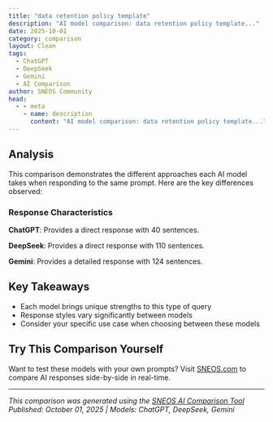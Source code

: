 ```yaml
---
title: "data retention policy template"
description: "AI model comparison: data retention policy template..."
date: 2025-10-01
category: comparison
layout: Clean
tags:
  - ChatGPT
  - DeepSeek
  - Gemini
  - AI Comparison
author: SNEOS Community
head:
  - - meta
    - name: description
      content: "AI model comparison: data retention policy template..."
---
```


<ChatComparison
  title="data retention policy template"
  prompt="data retention policy template"
  :responses='{
    "ChatGPT": "Certainly! Below is a basic **Data Retention Policy Template** that you can customize according to your organization\u0027s requirements:\n\n---\n\n# Data Retention Policy\n\n## 1. Purpose\nThe purpose of this Data Retention Policy is to ensure that [Organization Name] manages its data in compliance with applicable legal and regulatory requirements, supports business operations, and protects sensitive information by retaining data only as long as necessary.\n\n## 2. Scope\nThis policy applies to all data created, received, or maintained by [Organization Name] in any format, including electronic and paper records.\n\n## 3. Definitions\n- **Data:** Any information collected, processed, stored, or transmitted by the organization.\n- **Retention Period:** The length of time data is kept before being deleted or archived.\n- **Confidential Data:** Data that is sensitive in nature, including personal identifiable information (PII), financial records, etc.\n\n## 4. Data Classification\nData will be classified into the following categories for retention purposes:\n- Personal Data\n- Financial Records\n- Employee Records\n- Customer Data\n- Operational Records\n- Legal Documents\n- Marketing Data\n- Other (Specify)\n\n## 5. Retention Periods\n| Data Type            | Retention Period            | Notes                              |\n|----------------------|-----------------------------|-----------------------------------|\n| Personal Data        | [Specify period e.g., 7 years]| In compliance with data protection laws |\n| Financial Records    | [Specify period e.g., 7 years]| For audit and tax purposes        |\n| Employee Records     | [Specify period e.g., duration of employment \u002B 6 years] | Employment law compliance         |\n| Customer Data        | [Specify period e.g., active \u002B 5 years] | For customer service and marketing purposes |\n| Legal Documents      | [Specify period e.g., permanently or 10 years] | To meet legal obligations         |\n| Marketing Data       | [Specify period e.g., 3 years] | Based on consent and effectiveness|\n| Other               | [Specify]                   |                                   |\n\n## 6. Data Storage and Security\nData will be stored securely and access will be limited to authorized personnel only. Appropriate measures will be implemented to protect data from unauthorized access, alteration, or destruction.\n\n## 7. Data Disposal\nData that has reached the end of its retention period will be disposed of securely, such as:\n- Shredding physical documents\n- Permanently deleting electronic files\nDisposal procedures must ensure that data cannot be recovered or reconstructed.\n\n## 8. Responsibilities\n- **Data Owners:** Responsible for managing and classifying data in accordance with this policy.\n- **IT Department:** Responsible for implementing technical controls to enforce retention and disposal.\n- **Compliance Team:** Responsible for monitoring adherence to this policy.\n\n## 9. Policy Review\nThis policy will be reviewed annually or as necessary to reflect changes in regulatory requirements or organizational needs.\n\n## 10. Related Policies\n- Data Protection Policy\n- Information Security Policy\n- Records Management Policy\n\n## 11. Approval\nThis policy has been approved by:\n\n_____________________________  \n[Name, Title]  \nDate: _______________\n\n---\n\n### Notes:\n- Replace bracketed placeholders with your organization\u2019s specific information.\n- Customize retention periods based on legal and business requirements.\n- Consult legal experts to align the policy with applicable laws such as GDPR, HIPAA, etc.\n\nIf you need a more detailed or sector-specific template, just let me know!",
    "DeepSeek": "Of course. Here is a comprehensive and customizable Data Retention Policy Template.\n\nThis template is designed to be a starting point. You **must** consult with your legal and compliance teams to tailor it to your specific industry, jurisdiction, and business needs. Laws like GDPR, CCPA, HIPAA, SOX, etc., have strict and varying requirements.\n\n---\n\n### **[Your Company Name] Data Retention Policy**\n\n**Policy Version:** 1.0\n**Effective Date:** [Date]\n**Policy Owner:** [e.g., Chief Technology Officer / Data Protection Officer]\n**Approved By:** [e.g., CEO / Legal Counsel]\n\n#### 1.0 Purpose and Scope\n\n**1.1 Purpose**\nThe purpose of this Data Retention Policy is to establish a framework for the retention, storage, and disposal of data created, received, or maintained by [Your Company Name] in the course of its business operations. This policy is designed to:\n*   Ensure compliance with legal, regulatory, and contractual requirements.\n*   Minimize the risks and costs associated with retaining unnecessary data.\n*   Facilitate efficient data management and retrieval.\n*   Support the secure and definitive disposal of data that no longer needs to be retained.\n\n**1.2 Scope**\nThis policy applies to all data, in all formats (physical and electronic), handled by [Your Company Name]. This includes, but is not limited to:\n*   **Employees, contractors, and temporary staff:** All individuals are required to adhere to this policy.\n*   **Data Types:** Paper records, electronic documents, emails, databases, application data, audio/video recordings, and backup media.\n*   **Systems and Locations:** All company-owned or leased systems, networks, cloud services, and physical storage locations.\n\n---\n\n#### 2.0 Policy Statements\n\n**2.1 General Retention Principles**\n*   **Legal Compliance:** Data shall be retained for the minimum period required by applicable laws and regulations.\n*   **Business Need:** Data may be retained beyond the legal minimum if there is a legitimate and documented business need.\n*   **Data Minimization:** Only data necessary for the defined purpose shall be collected and retained.\n*   **Secure Disposal:** At the end of the retention period, data shall be disposed of securely and irreversibly, in a manner appropriate to its sensitivity.\n*   **Suspension of Disposal:** The disposal of records may be suspended upon receipt of a legal hold notice (see Section 5.0).\n\n**2.2 Roles and Responsibilities**\n*   **Data Protection Officer (DPO) / Policy Owner:** Responsible for maintaining and updating this policy, providing guidance, and overseeing compliance.\n*   **Department Heads:** Responsible for identifying data categories within their departments, implementing the policy, and ensuring their teams are trained.\n*   **IT Department:** Responsible for implementing and maintaining technical controls for data retention and secure disposal (e.g., automated deletion scripts, shredding services).\n*   **All Personnel:** Responsible for understanding and complying with this policy, including the proper classification and handling of data they create or use.\n\n---\n\n#### 3.0 Data Retention Schedule\n\nThe following table defines the retention periods for major data categories. This is not an exhaustive list.\n\n| Data Category | Examples | Minimum Retention Period | Legal / Business Justification | Disposal Method |\n| :--- | :--- | :--- | :--- | :--- |\n| **Employee Records** | | | | |\n| \u0026nbsp;\u0026nbsp;\u0026nbsp;Application \u0026 CVs (unsuccessful) | CVs, cover letters | [e.g., 6 months] | Limitation period for discrimination claims | Secure shredding / digital wiping |\n| \u0026nbsp;\u0026nbsp;\u0026nbsp;Employment Contracts | Signed contracts, amendments | [e.g., 7 years after termination] | Statute of limitations for contractual claims | Secure shredding / digital wiping |\n| \u0026nbsp;\u0026nbsp;\u0026nbsp;Payroll \u0026 Tax Records | Payslips, P60s, tax forms | [e.g., 7 years] | HMRC / IRS requirements | Secure shredding / digital wiping |\n| \u0026nbsp;\u0026nbsp;\u0026nbsp;Performance Records | Appraisals, disciplinary records | [e.g., 3 years after termination] | Business need; limitation periods | Secure shredding / digital wiping |\n| **Financial \u0026 Corporate** | | | | |\n| \u0026nbsp;\u0026nbsp;\u0026nbsp;Audited Financial Statements | Annual reports, audit records | [e.g., Permanently] | Corporate history; legal requirement | N/A |\n| \u0026nbsp;\u0026nbsp;\u0026nbsp;Invoices \u0026 Expense Records | Sales/purchase invoices, receipts | [e.g., 7 years] | HMRC / IRS requirements | Secure shredding / digital wiping |\n| \u0026nbsp;\u0026nbsp;\u0026nbsp;Bank Statements \u0026 Records | Statements, reconciliations | [e.g., 7 years] | Legal / financial compliance | Secure shredding / digital wiping |\n| **Customer \u0026 Sales Data** | | | | |\n| \u0026nbsp;\u0026nbsp;\u0026nbsp;Customer Contracts | Signed agreements, SOWs | [e.g., 7 years after termination] | Statute of limitations | Secure shredding / digital wiping |\n| \u0026nbsp;\u0026nbsp;\u0026nbsp;Sales Leads (no activity) | Prospect contact info | [e.g., 2 years] | Business need; data minimization | Digital wiping from CRM |\n| \u0026nbsp;\u0026nbsp;\u0026nbsp;Customer Support Tickets | Chat logs, email threads | [e.g., 3 years after resolution] | Business need; warranty periods | Digital wiping from system |\n| **IT \u0026 Systems Data** | | | | |\n| \u0026nbsp;\u0026nbsp;\u0026nbsp;System Access Logs | Authentication, security logs | [e.g., 1 year] | Security monitoring; incident response | Automated digital deletion |\n| \u0026nbsp;\u0026nbsp;\u0026nbsp;Backup Tapes / Disks | System backups | [e.g., 90 days] | Disaster recovery | Degaussing / physical destruction |\n| \u0026nbsp;\u0026nbsp;\u0026nbsp;Website Analytics | Google Analytics data | [e.g., 26 months] | Data minimization; tool settings | Automated anonymization |\n| **Marketing** | | | | |\n| \u0026nbsp;\u0026nbsp;\u0026nbsp;Newsletter Subscriptions | Email lists, consent records | [e.g., Until withdrawal of consent] | GDPR / Privacy Law Requirement | Digital wiping from mailing list |\n| **Sensitive Data** | | | | |\n| \u0026nbsp;\u0026nbsp;\u0026nbsp;Health \u0026 Medical Data | Sick notes, insurance claims | [e.g., 3 years after termination] | Business need; legal obligation | Secure shredding / digital wiping |\n\n*Note: \u0022Permanently\u0022 should be used sparingly and only where there is a clear and justified business or legal case.*\n\n---\n\n#### 4.0 Data Storage and Security\n\n*   All data, especially personal and sensitive data, must be stored securely to prevent unauthorized access, modification, or destruction.\n*   Physical records must be stored in locked cabinets with controlled access.\n*   Electronic data must be protected by access controls, encryption, and network security measures.\n*   The storage location of data (e.g., on-premises, cloud, specific country) must be documented to ensure compliance with data protection laws.\n\n#### 5.0 Legal Hold and Litigation Support\n\n*   The normal data retention and disposal process shall be suspended for any data that is subject to a **Legal Hold**.\n*   A Legal Hold may be initiated due to anticipated or ongoing litigation, audit, or government investigation.\n*   The Legal/Compliance department will issue a Legal Hold notice, specifying the data in scope. The IT department is responsible for implementing technical measures to preserve this data.\n*   Data under a Legal Hold must not be altered or deleted until the hold is officially released in writing.\n\n#### 6.0 Secure Disposal Methods\n\n*   **Paper/Physical Media:** Cross-cut shredding, incineration, or using a certified secure destruction service.\n*   **Electronic Media:** Using secure data erasure software that overwrites data (following standards like NIST 800-88) or physical destruction (e.g., degaussing, crushing).\n*   **Cloud Data:** Ensuring data is deleted from all storage locations, including active data sets, backups, and cached copies, in accordance with the cloud provider\u0027s secure deletion process.\n\n#### 7.0 Policy Review and Audit\n\n*   This policy will be reviewed **annually** by the Policy Owner to ensure it remains current with changing laws, regulations, and business practices.\n*   Internal audits will be conducted periodically to verify compliance with this policy.\n\n#### 8.0 Exceptions and Violations\n\n*   Any exception to this policy must be formally requested in writing and approved by the Data Protection Officer and Legal Counsel.\n*   Violations of this policy may result in disciplinary action, up to and including termination of employment, and may also lead to legal action against the individual.\n\n---\n\n#### 9.0 Definitions\n\n*   **Data:** Any information recorded in any form, electronic or physical.\n*   **Personal Data:** Any information relating to an identified or identifiable natural person.\n*   **Retention Period:** The duration for which data must be kept before it is eligible for secure disposal.\n*   **Legal Hold:** A communication that suspends the normal disposition or processing of records due to foreseeable or pending litigation, audit, or investigation.\n*   **Secure Disposal:** The irreversible destruction or deletion of data so that it cannot be reconstructed or retrieved.\n\n---\n\n### **How to Implement This Template:**\n\n1.  **Fill in the Blanks:** Add your company name, dates, and specific roles.\n2.  **Consult Experts:** Work with your legal counsel to identify all applicable laws (GDPR, CCPA, HIPAA, etc.) and define legally compliant retention periods.\n3.  **Customize the Schedule:** The Data Retention Schedule is the core. Collaborate with each department (HR, Finance,",
    "Gemini": "Okay, here\u0027s a comprehensive data retention policy template.  Remember that this is a template and should be customized to fit your specific organization\u0027s needs, legal requirements, and industry regulations.  **Consult with legal counsel to ensure compliance.**\n\n**[YOUR COMPANY NAME] DATA RETENTION POLICY**\n\n**1.  Purpose**\n\nThis Data Retention Policy (the \u0022Policy\u0022) outlines the standards and procedures for retaining, storing, and disposing of [Your Company Name]\u0027s data, including both electronic and physical records.  The purpose of this Policy is to:\n\n*   Ensure compliance with applicable laws, regulations, and industry standards.\n*   Minimize legal and operational risks associated with data retention.\n*   Optimize storage costs and resource utilization.\n*   Support business operations and decision-making.\n*   Protect the privacy and security of sensitive information.\n*   Facilitate efficient retrieval of necessary information.\n\n**2.  Scope**\n\nThis Policy applies to all [Your Company Name] employees, contractors, consultants, and any other individuals or entities acting on behalf of [Your Company Name] (collectively, \u0022Personnel\u0022).  This Policy covers all data created, received, stored, or processed by [Your Company Name], regardless of format or location, including but not limited to:\n\n*   **Electronic Documents:** Emails, documents, spreadsheets, presentations, databases, application data, website content, digital images, audio/video files, and data stored on cloud services.\n*   **Physical Records:** Paper documents, contracts, financial records, personnel files, and other tangible materials.\n*   **Data Formats:** This includes, but is not limited to structured data, unstructured data, and semi-structured data.\n*   **Data Locations:** This includes, but is not limited to, servers, desktops, laptops, mobile devices, cloud storage, physical storage facilities, and third-party vendors.\n\n**3.  Definitions**\n\n*   **Data:** Any recorded information, regardless of format.\n*   **Retention Period:** The length of time data must be kept, as specified in this Policy.\n*   **Destruction:** The secure and irreversible elimination of data, rendering it unreadable and unusable.\n*   **Legal Hold:** A temporary suspension of the routine destruction of specific records due to pending or anticipated litigation, investigation, or audit.\n*   **Record Custodian:** The individual or department responsible for the proper retention and disposal of specific data categories.\n\n**4.  Policy Principles**\n\n*   **Compliance:**  [Your Company Name] will comply with all applicable laws, regulations, and industry standards regarding data retention.\n*   **Transparency:** This Policy will be readily available and accessible to all Personnel.\n*   **Accountability:**  All Personnel are responsible for adhering to this Policy.\n*   **Data Minimization:** [Your Company Name] will only collect and retain data that is necessary for legitimate business purposes.\n*   **Security:**  Data will be stored and protected in a manner consistent with [Your Company Name]\u0027s security policies and procedures.\n*   **Consistency:** Data retention practices will be applied consistently across the organization.\n\n**5.  Data Retention Schedule**\n\nThe following schedule outlines the retention periods for various categories of data.  **This is a sample schedule and must be adapted to your specific needs and legal obligations.**\n\n| Data Category                          | Description                                                              | Retention Period                                                                 | Legal/Regulatory Basis (Example)              | Record Custodian (Example) | Disposal Method (Example)                               |\n| -------------------------------------- | ------------------------------------------------------------------------ | -------------------------------------------------------------------------------- | ----------------------------------------------- | -------------------------- | ------------------------------------------------------ |\n| **Financial Records**                  | General ledger, accounts payable, accounts receivable, invoices, etc. | [Number] years (e.g., 7 years)                                                 | IRS regulations, [Specific State Laws]         | Finance Department           | Secure shredding (physical), secure deletion (electronic) |\n| **Tax Records**                         | Tax returns, supporting documentation                                   | [Number] years (e.g., 7 years)                                                 | IRS regulations, [Specific State Laws]         | Finance Department           | Secure shredding (physical), secure deletion (electronic) |\n| **Human Resources Records**              | Employee files, performance reviews, payroll records, benefits records     | [Number] years after termination (e.g., 7 years after termination)              | [Specific Labor Laws], EEOC regulations            | Human Resources Department | Secure shredding (physical), secure deletion (electronic) |\n| **Contracts**                          | Agreements with customers, vendors, partners                               | [Number] years after expiration/termination (e.g., 7 years after termination) | [Specific Contract Laws]                         | Legal Department/Relevant Department | Secure shredding (physical), secure deletion (electronic) |\n| **Customer Data**                       | Customer contact information, purchase history, support interactions         | [Number] years after last activity (e.g., 2 years after last activity)             | [Specific Privacy Laws, e.g., GDPR, CCPA]        | Sales/Marketing Department   | Secure deletion (electronic)                               |\n| **Marketing Materials**                 | Advertising campaigns, brochures, website content                         | [Number] years (e.g., 2 years) OR until superseded/obsolete, whichever is sooner|                                                 | Marketing Department         | Secure deletion (electronic)                               |\n| **Email Correspondence**               | Business-related emails                                                   | [Number] years (e.g., 1-3 years), or as required for specific projects/matters     |                                                 | Varies by Department       | Automatic deletion/Archiving                              |\n| **IT System Logs**                      | Server logs, application logs, security logs                               | [Number] months (e.g., 6-12 months)                                              | [Specific Security Regulations]                | IT Department              | Automatic deletion                                      |\n| **Website Analytics Data**              | Website traffic, user behavior data                                     | [Number] months (e.g., 12-24 months)                                             | [Specific Privacy Laws]                        | Marketing/IT Department    | Secure deletion (electronic)                               |\n| **Meeting Minutes**                     | Records of decisions and discussions                                       | [Number] years (e.g., 7 years), or permanently for Board meetings              | Corporate Governance requirements               |  Secretary                 | Secure shredding (physical), secure deletion (electronic) |\n| **Research and Development Data**        | Research notes, experimental data, patents                              | [Number] years, or permanently for patented inventions                             | Intellectual Property Laws                      | R\u0026D Department              | Secure deletion (electronic)                               |\n| **Security Camera Footage**             | Surveillance recordings                                                  | [Number] days (e.g., 30-90 days), unless required for an investigation             | [Specific Security Regulations]                | Security Department        | Automatic Overwrite                                      |\n| **[Add Other Relevant Data Categories]** | [Description]                                                            | [Retention Period]                                                               | [Legal/Regulatory Basis]                        | [Record Custodian]         | [Disposal Method]                                      |\n\n**Important Considerations for the Schedule:**\n\n*   **Legal and Regulatory Requirements:**  Thoroughly research and document the specific laws and regulations that dictate retention periods for different types of data in your industry and jurisdiction.  This is the most critical factor.\n*   **Litigation Holds:**  The schedule *must* include a process for implementing legal holds (see Section 7).\n*   **Business Needs:**  Consider the operational value of the data to your organization.  Some data may be useful for trend analysis, historical reporting, or product development.\n*   **Privacy Regulations:**  Be mindful of data minimization principles and retention limitations under privacy laws like GDPR and CCPA.\n*   **Regular Review:**  The Data Retention Schedule should be reviewed and updated at least annually, or more frequently if there are changes in legal requirements or business needs.\n\n**6.  Data Storage and Security**\n\n*   All data must be stored securely, in accordance with [Your Company Name]\u0027s Information Security Policy.\n*   Access to data should be restricted to authorized personnel only, based on the principle of least privilege.\n*   Data should be backed up regularly to prevent data loss.  Backup procedures should be documented and tested.\n*   Data stored on portable devices (laptops, mobile devices, USB drives) must be encrypted.\n*   When data is transferred electronically, it must be protected using appropriate encryption methods.\n*   [Your Company Name] will implement appropriate security measures to protect data from unauthorized access, use, disclosure, alteration, or destruction. These measures may include, but are not limited to:\n    *   Firewalls\n    *   Intrusion detection systems\n    *   Antivirus software\n    *   Access controls\n    *   Data encryption\n    *   Physical security measures\n\n**7.  Legal Holds**\n\n*   If [Your Company Name] receives notice of a pending or anticipated legal action, investigation, or audit, a \u0022legal hold\u0022 will be placed on all relevant data.\n*   The legal hold suspends the routine destruction of data that may be relevant to the matter.\n*   The Legal Department is responsible for issuing and managing legal holds.\n*   All Personnel must comply with legal hold instructions.  Failure to do so may result in legal and disciplinary consequences.\n*   Once the legal hold is lifted by the Legal Department, the data retention schedule will resume.\n\n**8.  Data Disposal**\n\n*   Data must be disposed of securely and in a manner that prevents unauthorized access or recovery.\n*   Acceptable methods of data disposal include:\n    *   **Physical Records:** Secure shredding, incineration.\n    *   **Electronic Media:** Secure deletion (overwriting, degaussing), physical destruction.\n    *   **Cloud Storage:**  Following the cloud provider\u0027s secure deletion procedures, verifying that the data is unrecoverable.\n*   A record of data disposal should be maintained, including the date of disposal, the type of data disposed of, and the method of disposal.\n*   [Your Company Name] will use reputable vendors for data destruction services and will ensure that these vendors have appropriate security certifications (e.g., NAID AAA Certification for physical shredding).\n\n**9.  Responsibilities**\n\n*   **Executive Management:**  Responsible for approving and supporting the Data Retention Policy.\n*   **Legal Department:** Responsible for providing legal guidance on data retention requirements, issuing legal holds, and ensuring compliance with applicable laws and regulations.\n*   **IT Department:** Responsible for implementing and maintaining the technical infrastructure to support data retention and disposal, including backup systems, security measures, and data deletion tools.\n*   **Data Protection Officer (if applicable):** Responsible for overseeing data protection compliance and providing guidance on privacy-related aspects of data retention.\n*   **Record Custodians:** Responsible for the proper retention and disposal of data within their respective departments, in accordance with this Policy.\n*   **All Personnel:** Responsible for understanding and complying with this Policy.\n\n**10. Policy Enforcement**\n\n*   Compliance with this Policy is mandatory.\n*   Violations of this Policy may result in disciplinary action, up to and including termination of employment or contract.\n*   [Your Company Name] will conduct regular audits to ensure compliance with this Policy.\n\n**11. Policy Review and Updates**\n\n*   This Policy will be reviewed and updated at least annually, or more frequently as needed to reflect changes in legal requirements, business needs, or technology.\n*   The [Designated Department/Role, e.g., Legal Department] is responsible for reviewing and updating this Policy.\n*   Updates to the Policy will be communicated to all Personnel.\n\n**12. Exceptions**\n\n*   Any exceptions to this Policy must be approved in writing by the [Designated Authority, e.g., Legal Department] and documented.\n\n**13. Contact Information**\n\n*   Questions or concerns about this Policy should be directed to [Contact Person/Department, e.g., Legal Department, Data Protection Officer].\n\n**Appendix (Optional):**\n\n*   **Data Retention Schedule (Detailed Version):** A more detailed version of the schedule, specifying the exact location and format of data, and any specific disposal instructions.\n*   **Data Retention Workflow:** A flowchart illustrating the data retention process.\n\n**Approval:**\n\n____________________________\n[Name of Approving Authority]\n[Title]\n[Date]\n\n**Important Considerations for Implementation:**\n\n*   **Data Inventory:** Conduct a thorough data inventory to identify all types of data your organization creates, receives, and stores.\n*   **Employee Training:** Provide training to all Personnel on the Data Retention Policy and their responsibilities.\n*   **Implementation Plan:** Develop a detailed implementation plan that outlines the steps necessary to implement the Policy, including timelines and responsibilities.\n*   **Technology Solutions:** Evaluate and implement technology solutions to support data retention and disposal, such as archiving software, data loss prevention (DLP) tools, and secure deletion utilities.\n*   **Ongoing Monitoring:** Continuously monitor data retention practices to ensure compliance and identify areas for improvement.\n\n**Disclaimer:** This Data Retention Policy template is for informational purposes only and does not constitute legal advice. You should consult with legal counsel to ensure that your Data Retention Policy complies with all applicable laws and regulations. This template should be customized to fit your organization\u0027s specific needs.\n"
  }'
  published-date="19:13"
/>

## Analysis

This comparison demonstrates the different approaches each AI model takes when responding to the same prompt. Here are the key differences observed:

### Response Characteristics

**ChatGPT**: Provides a direct response with 40 sentences. 

**DeepSeek**: Provides a direct response with 110 sentences. 

**Gemini**: Provides a detailed response with 124 sentences. 

## Key Takeaways

- Each model brings unique strengths to this type of query
- Response styles vary significantly between models
- Consider your specific use case when choosing between these models

## Try This Comparison Yourself

Want to test these models with your own prompts? Visit [SNEOS.com](https://sneos.com) to compare AI responses side-by-side in real-time.

---

*This comparison was generated using the [SNEOS AI Comparison Tool](https://sneos.com)*
*Published: October 01, 2025 | Models: ChatGPT, DeepSeek, Gemini*
